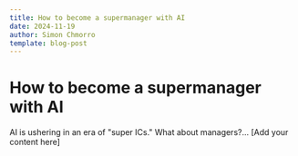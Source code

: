 ```yaml
---
title: How to become a supermanager with AI
date: 2024-11-19
author: Simon Chmorro
template: blog-post
---
```


# How to become a supermanager with AI

AI is ushering in an era of "super ICs." What about managers?...
[Add your content here] 